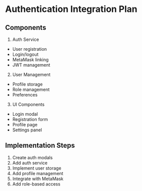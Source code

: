 # Authentication Integration Plan

## Components

1. Auth Service
- User registration
- Login/logout
- MetaMask linking
- JWT management

2. User Management
- Profile storage
- Role management
- Preferences

3. UI Components
- Login modal
- Registration form
- Profile page
- Settings panel

## Implementation Steps

1. Create auth modals
2. Add auth service
3. Implement user storage
4. Add profile management
5. Integrate with MetaMask
6. Add role-based access
